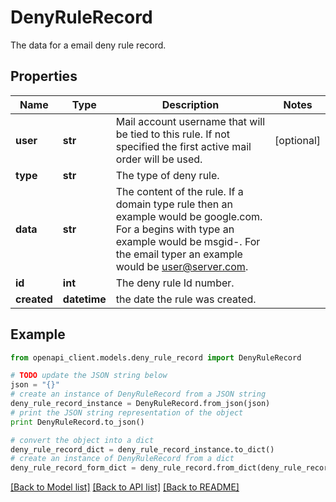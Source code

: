 # DenyRuleRecord

The data for a email deny rule record.

## Properties
Name | Type | Description | Notes
------------ | ------------- | ------------- | -------------
**user** | **str** | Mail account username that will be tied to this rule.  If not specified the first active mail order will be used. | [optional] 
**type** | **str** | The type of deny rule. | 
**data** | **str** | The content of the rule.  If a domain type rule then an example would be google.com. For a begins with type an example would be msgid-.  For the email typer an example would be user@server.com. | 
**id** | **int** | The deny rule Id number. | 
**created** | **datetime** | the date the rule was created. | 

## Example

```python
from openapi_client.models.deny_rule_record import DenyRuleRecord

# TODO update the JSON string below
json = "{}"
# create an instance of DenyRuleRecord from a JSON string
deny_rule_record_instance = DenyRuleRecord.from_json(json)
# print the JSON string representation of the object
print DenyRuleRecord.to_json()

# convert the object into a dict
deny_rule_record_dict = deny_rule_record_instance.to_dict()
# create an instance of DenyRuleRecord from a dict
deny_rule_record_form_dict = deny_rule_record.from_dict(deny_rule_record_dict)
```
[[Back to Model list]](../README.md#documentation-for-models) [[Back to API list]](../README.md#documentation-for-api-endpoints) [[Back to README]](../README.md)


